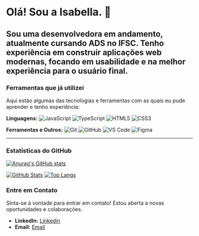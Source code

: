 # Olá! Sou a Isabella. 👋

Sou uma **desenvolvedora** em andamento, atualmente cursando ADS no IFSC. Tenho experiência em construir aplicações web modernas, focando em usabilidade e na melhor experiência para o usuário final.
---

### Ferramentas que já utilizei

Aqui estão algumas das tecnologias e ferramentas com as quais eu pude aprender e tenho experiência:

**Linguagens:**
![JavaScript](https://img.shields.io/badge/JavaScript-F7DF1E?style=for-the-badge&logo=javascript&logoColor=black)
![TypeScript](https://img.shields.io/badge/TypeScript-3178C6?style=for-the-badge&logo=typescript&logoColor=white)
![HTML5](https://img.shields.io/badge/HTML5-E34F26?style=for-the-badge&logo=html5&logoColor=white)
![CSS3](https://img.shields.io/badge/CSS3-1572B6?style=for-the-badge&logo=css3&logoColor=white)

**Ferramentas e Outros:**
![Git](https://img.shields.io/badge/Git-F05032?style=for-the-badge&logo=git&logoColor=white)
![GitHub](https://img.shields.io/badge/GitHub-181717?style=for-the-badge&logo=github&logoColor=white)
![VS Code](https://img.shields.io/badge/VS_Code-007ACC?style=for-the-badge&logo=visual-studio-code&logoColor=white)
![Figma](https://img.shields.io/badge/Figma-F24E1E?style=for-the-badge&logo=figma&logoColor=white)

---
### Estatísticas do GitHub

[![Anurag's GitHub stats](https://github-readme-stats.vercel.app/apib8llacorreaanuraghazra)](https://github.com/anuraghazra/github-readme-stats)

[![GitHub Stats](https://github-readme-stats.vercel.app/api?username=b8llacorrea&show_icons=true&theme=dark)](https://github.com/anuraghazra/github-readme-stats)
[![Top Langs](https://github-readme-stats.vercel.app/api/top-langs/?username=b8llacorrea&layout=compact&theme=dark)](https://github.com/anuraghazra/github-readme-stats)

### Entre em Contato

Sinta-se à vontade para entrar em contato! Estou aberta a novas oportunidades e colaborações.

* **LinkedIn:** [Linkedin](https://www.linkedin.com/in/isabella-correa-silva/)
* **Email:** [Email](isabellacorreaveiga@gmail.com)
